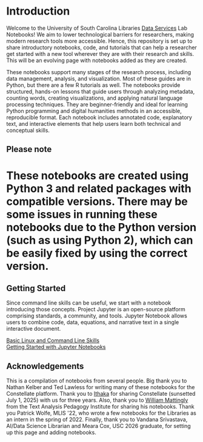 # Introduction

Welcome to the University of South Carolina Libraries [Data Services](https://sc.edu/about/offices_and_divisions/university_libraries/get_research_help/data_services/index.php) Lab Notebooks! We aim to lower technological barriers for researchers, making modern research tools more accessible. Hence, this repository is set up to share introductory notebooks, code, and tutorials that can help a researcher get started with a new tool wherever they are with their research and skills. This will be an evolving page with notebooks added as they are created.

These notebooks support many stages of the research process, including data management, analysis, and visualization. Most of these guides are in Python, but there are a few R tutorials as well. The notebooks provide structured, hands-on lessons that guide users through analyzing metadata, counting words, creating visualizations, and applying natural language processing techniques. They are beginner-friendly and ideal for learning Python programming and digital humanities methods in an accessible, reproducible format. Each notebook includes annotated code, explanatory text, and interactive elements that help users learn both technical and conceptual skills. 

## Please note
# These notebooks are created using Python 3 and related packages with compatible versions. There may be some issues in running these notebooks due to the Python version (such as using Python 2), which can be easily fixed by using the correct version.

## Getting Started 
Since command line skills can be useful, we start with a notebook introducing those concepts. Project Jupyter is an open-source platform comprising standards, a community, and tools. Jupyter Notebook allows users to combine code, data, equations, and narrative text in a single interactive document. 

[Basic Linux and Command Line Skills](./src/command-line-skills.ipynb)
<br>
[Getting Started with Jupyter Notebooks](./src/getting-started-with-jupyter.ipynb)


## Acknowledgements
This is a compilation of notebooks from several people. Big thank you to Nathan Kelber and Ted Lawless for writing many of these notebooks for the Constellate platform. Thank you to [Ithaka](https://www.ithaka.org/) for sharing Constellate (sunsetted July 1, 2025) with us for three years. Also, thank you to [William Mattingly](https://github.com/wjbmattingly) from the Text Analysis Pedagogy Institute for sharing his notebooks. Thank you Patrick Wolfe, MLIS '22, who wrote a few notebooks for the Libraries as an intern in the spring of 2022. Finally, thank you to Vandana Srivastava, AI/Data Science Librarian and Meara Cox, USC 2026 graduate, for setting up this page and adding notebooks. 
